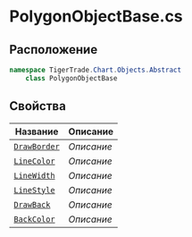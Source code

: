 
# PolygonObjectBase.cs
## Расположение
```csharp
namespace TigerTrade.Chart.Objects.Abstract  
    class PolygonObjectBase
```

## Свойства
| Название | Описание |
| --- | --- |
| [`DrawBorder`](./svoistva/DrawBorder.md) | *Описание* |
| [`LineColor`](./svoistva/LineColor.md) | *Описание* |
| [`LineWidth`](./svoistva/LineWidth.md) | *Описание* |
| [`LineStyle`](./svoistva/LineStyle.md) | *Описание* |
| [`DrawBack`](./svoistva/DrawBack.md) | *Описание* |
| [`BackColor`](./svoistva/BackColor.md) | *Описание* |
